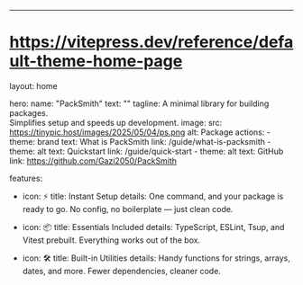 ---
# https://vitepress.dev/reference/default-theme-home-page
layout: home

hero:
  name: "PackSmith"
  text: ""
  tagline: A minimal library for building packages.<br>Simplifies setup and speeds up development.
  image:
    src: https://tinypic.host/images/2025/05/04/ps.png
    alt: Package
  actions:
    - theme: brand
      text: What is PackSmith
      link: /guide/what-is-packsmith
    - theme: alt
      text: Quickstart
      link: /guide/quick-start
    - theme: alt
      text: GitHub
      link: https://github.com/Gazi2050/PackSmith


features:
  - icon: ⚡
    title: Instant Setup
    details: One command, and your package is ready to go. No config, no boilerplate — just clean code.

  - icon: 📦
    title: Essentials Included
    details: TypeScript, ESLint, Tsup, and Vitest prebuilt. Everything works out of the box.

  - icon: 🛠️
    title: Built-in Utilities
    details: Handy functions for strings, arrays, dates, and more. Fewer dependencies, cleaner code.
